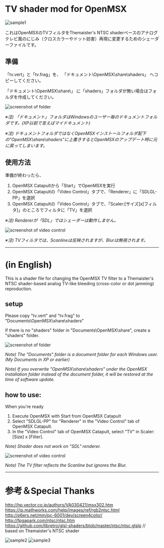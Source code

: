 # TV shader mod for OpenMSX

![sample1](samples/BASIC.png)

これはOpenMSXのTVフィルタをThemaister's NTSC shaderベースのアナログテレビ風のにじみ（クロスカラーやドット妨害）再現に変更するためのシェーダーファイルです。

## 準備 

「tv.vert」と「tv.frag」を、
「ドキュメント\OpenMSX\share\shaders」
へコピーしてください。

「ドキュメント\OpenMSX\share\」
に「shaders」フォルダが無い場合はフォルダを作成してください。

![screenshot of folder](./screenshot_file_place.png)

*※注) 「ドキュメント」フォルダはWindowsのユーザー毎のドキュメントフォルダです。(XP以前で言えばマイドキュメント)*

*※注) ドキュメントフォルダではなくOpenMSXインストールフォルダ配下の"OpenMSX\share\shaders"に上書きするとOpenMSXのアップデート時に元に戻ってしまいます。*

## 使用方法
準備が終わったら、

1. OpenMSX Catapultから「Start」でOpenMSXを実行
2. OpenMSX Catapultの「Video Control」タブで、「Renderer」に「SDLGL-PP」を選択
3. OpenMSX Catapultの「Video Control」タブで、「Scaler:[サイズ]x[フィルタ]」のところでフィルタに「TV」を選択

*※注) Rendererが「SDL」ではシェーダーは動作しません。*

![screenshot of video control](./screenshot_video_control.png)

*※注) TVフィルタでは、Scanlineは反映されますが、Blurは無視されます。*

-----------------------------------------------
# (in English)

This is a shader file for changing the OpenMSX TV filter to a Themaister's NTSC shader-based analog TV-like bleeding (cross-color or dot jamming) reproduction.

## setup
Please copy "tv.vert" and "tv.frag" to
"Documents\OpenMSX\share\shaders"

If there is no "shaders" folder in "Documents\OpenMSX\share\", create a "shaders" folder.

![screenshot of folder](./screenshot_file_place.png)

*Note) The "Documents" folder is a document folder for each Windows user. (My Documents in XP or earlier)*

*Note) If you overwrite "OpenMSX\share\shaders" under the OpenMSX installation folder instead of the document folder, it will be restored at the time of software update.*

## how to use:
When you're ready

1. Execute OpenMSX with Start from OpenMSX Catapult
2. Select "SDLGL-PP" for "Renderer" in the "Video Control" tab of OpenMSX Catapult.
3. In the "Video Control" tab of OpenMSX Catapult, select "TV" in Scaler: [Size] x [Filter].

*Note) Shader does not work on ”SDL" renderer.*

![screenshot of video control](./screenshot_video_control.png)

*Note) The TV filter reflects the Scanline but ignores the Blur.*

-----------------------------------------------

# 参考＆Special Thanks

http://hp.vector.co.jp/authors/VA030421/msx302.htm  
https://jp.mathworks.com/help/images/ref/rgb2ntsc.html  
http://p6ers.net/mm/pc-6001/dev/screen4color/  
http://fpgapark.com/ntsc/ntsc.htm  
https://github.com/libretro/glsl-shaders/blob/master/ntsc/ntsc.glslp 
// based on Themaister's NTSC shader

![sample2](samples/Hydlide3_0.png)
![sample3](samples/Hydlide3_1.png)
